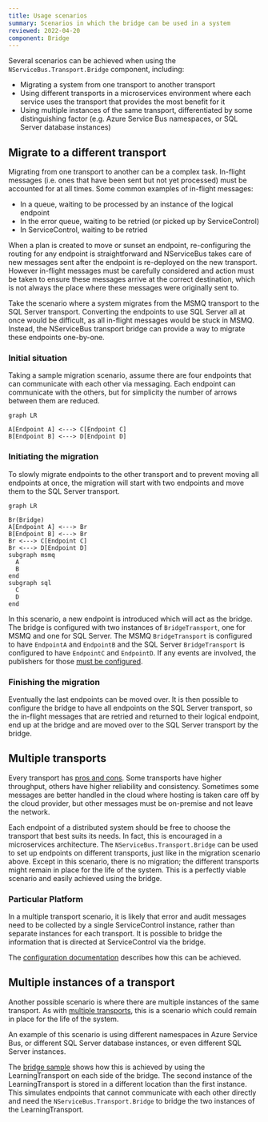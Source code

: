 ```yaml
---
title: Usage scenarios
summary: Scenarios in which the bridge can be used in a system
reviewed: 2022-04-20
component: Bridge
---
```

Several scenarios can be achieved when using the `NServiceBus.Transport.Bridge` component, including:

- Migrating a system from one transport to another transport
- Using different transports in a microservices environment where each service uses the transport that provides the most benefit for it
- Using multiple instances of the same transport, differentiated by some distinguishing factor (e.g. Azure Service Bus namespaces, or SQL Server database instances)

## Migrate to a different transport

Migrating from one transport to another can be a complex task. In-flight messages (i.e. ones that have been sent but not yet processed) must be accounted for at all times. Some common examples of in-flight messages:

- In a queue, waiting to be processed by an instance of the logical endpoint
- In the error queue, waiting to be retried (or picked up by ServiceControl)
- In ServiceControl, waiting to be retried

When a plan is created to move or sunset an endpoint, re-configuring the routing for any endpoint is straightforward and NServiceBus takes care of new messages sent after the endpoint is re-deployed on the new transport. However in-flight messages must be carefully considered and action must be taken to ensure these messages arrive at the correct destination, which is not always the place where these messages were originally sent to.

Take the scenario where a system migrates from the MSMQ transport to the SQL Server transport. Converting the endpoints to use SQL Server all at once would be difficult, as all in-flight messages would be stuck in MSMQ. Instead, the NServiceBus transport bridge can provide a way to migrate these endpoints one-by-one.

### Initial situation

Taking a sample migration scenario, assume there are four endpoints that can communicate with each other via messaging. Each endpoint can communicate with the others, but for simplicity the number of arrows between them are reduced.

```mermaid
graph LR

A[Endpoint A] <---> C[Endpoint C]
B[Endpoint B] <---> D[Endpoint D]  
```

### Initiating the migration

To slowly migrate endpoints to the other transport and to prevent moving all endpoints at once, the migration will start with two endpoints and move them to the SQL Server transport.

```mermaid
graph LR

Br(Bridge)
A[Endpoint A] <---> Br
B[Endpoint B] <---> Br
Br <---> C[Endpoint C]
Br <---> D[Endpoint D]
subgraph msmq
  A
  B
end
subgraph sql
  C
  D
end
```

In this scenario, a new endpoint is introduced which will act as the bridge. The bridge is configured with two instances of `BridgeTransport`, one for MSMQ and one for SQL Server. The MSMQ `BridgeTransport` is configured to have `EndpointA` and `EndpointB` and the SQL Server `BridgeTransport` is configured to have `EndpointC` and `EndpointD`. If any events are involved, the publishers for those [must be configured](/nservicebus/bridge/configuration.md#registering-publishers).

### Finishing the migration

Eventually the last endpoints can be moved over. It is then possible to configure the bridge to have all endpoints on the SQL Server transport, so the in-flight messages that are retried and returned to their logical endpoint, end up at the bridge and are moved over to the SQL Server transport by the bridge.

## Multiple transports

Every transport has [pros and cons](/transports/selecting.md). Some transports have higher throughput, others have higher reliability and consistency. Sometimes some messages are better handled in the cloud where hosting is taken care off by the cloud provider, but other messages must be on-premise and not leave the network.

Each endpoint of a distributed system should be free to choose the transport that best suits its needs. In fact, this is encouraged in a microservices architecture. The `NServiceBus.Transport.Bridge` can be used to set up endpoints on different transports, just like in the migration scenario above. Except in this scenario, there is no migration; the different transports might remain in place for the life of the system. This is a perfectly viable scenario and easily achieved using the bridge.

### Particular Platform

In a multiple transport scenario, it is likely that error and audit messages need to be collected by a single ServiceControl instance, rather than separate instances for each transport. It is possible to bridge the information that is directed at ServiceControl via the bridge.

The [configuration documentation](/nservicebus/bridge/configuration.md) describes how this can be achieved.

## Multiple instances of a transport

Another possible scenario is where there are multiple instances of the same transport. As with [multiple transports](#multiple-transports), this is a scenario which could remain in place for the life of the system.

An example of this scenario is using different namespaces in Azure Service Bus, or different SQL Server database instances, or even different SQL Server instances.

The [bridge sample](/samples/bridge/simple) shows how this is achieved by using the LearningTransport on each side of the bridge. The second instance of the LearningTransport is stored in a different location than the first instance. This simulates endpoints that cannot communicate with each other directly and need the `NServiceBus.Transport.Bridge` to bridge the two instances of the LearningTransport.
